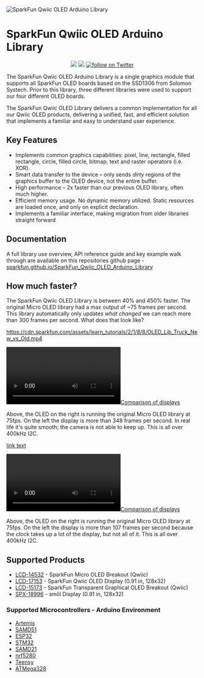 ![SparkFun Qwiic OLED Arduino Library](https://github.com/sparkfun/SparkFun_Qwiic_OLED_Arduino_Library/blob/main/docs/img/OLEDLibBanner.png "SparkFun Qwiic OLED Arduino Library")

# SparkFun Qwiic OLED Arduino Library
<p align="center">
	<a href="https://github.com/sparkfun/SparkFun_Qwiic_OLED_Arduino_Library/issues" alt="Issues">
		<img src="https://img.shields.io/github/issues/sparkfun/SparkFun_Qwiic_OLED_Arduino_Library.svg" /></a>
	<a href="https://github.com/sparkfun/SparkFun_Qwiic_OLED_Arduino_Library/blob/master/LICENSE" alt="License">
		<img src="https://img.shields.io/badge/license-MIT-blue.svg" /></a>
	<a href="https://twitter.com/intent/follow?screen_name=sparkfun">
        	<img src="https://img.shields.io/twitter/follow/sparkfun.svg?style=social&logo=twitter"
           	 alt="follow on Twitter"></a>
	
</p>
The SparkFun Qwiic OLED Arduino Library is a single graphics module that supports all SparkFun OLED boards based on the SSD1306 from Solomon Systech. Prior to this library, three different libraries were used to support our four different OLED boards. 

The SparkFun Qwiic OLED Library delivers a common implementation for all our Qwiic OLED products, delivering a unified, fast, and efficient solution that implements a familiar and easy to understand user experience.

## Key Features
*	Implements common graphics capabilities: pixel, line, rectangle, filled rectangle, circle, filled circle, bitmap, text and raster operators (i.e. XOR).
* Smart data transfer to the device – only sends _dirty_ regions of the graphics buffer to the OLED device, not the entire buffer. 
* High performance – 2x faster than our previous OLED library, often much higher. 
* Efficient memory usage. No dynamic memory utilized. Static resources are loaded once, and only on explicit declaration. 
* Implements a familiar interface, making migration from older libraries straight forward

## Documentation
A full library use overview, API reference guide and key example walk through are available on this repositories github page - [sparkfun.github.io/SparkFun_Qwiic_OLED_Arduino_Library](https://sparkfun.github.io/SparkFun_Qwiic_OLED_Arduino_Library/)

## How much faster?

The SparkFun Qwiic OLED Library is between 40% and 450% faster. The original Micro OLED library had a max output of ~75 frames per second. This library automatically only updates *what changed* we can reach more than 300 frames per second. What does that look like? 

https://cdn.sparkfun.com/assets/learn_tutorials/2/1/8/8/OLED_Lib_Truck_New_vs_Old.mp4

[![Comparison of displays](https://cdn.sparkfun.com/assets/learn_tutorials/2/1/8/8/OLED_Lib_Truck_New_vs_Old.mp4)](https://cdn.sparkfun.com/assets/learn_tutorials/2/1/8/8/OLED_Lib_Truck_New_vs_Old.mp4)

Above, the OLED on the right is running the original Micro OLED library at 75fps. On the left the display is more than 348 frames per second. In real life it's quite smooth; the camera is not able to keep up. This is all over 400kHz I2C.

[link text](https://cdn.sparkfun.com/assets/learn_tutorials/2/1/8/8/OLED_Lib_Clock_New_vs_Old.mp4)

[![Comparison of displays](https://cdn.sparkfun.com/assets/learn_tutorials/2/1/8/8/OLED_Lib_Clock_New_vs_Old.mp4)](https://cdn.sparkfun.com/assets/learn_tutorials/2/1/8/8/OLED_Lib_Clock_New_vs_Old.mp4)

Above, the OLED on the right is running the original Micro OLED library at 75fps. On the left the display is more than 107 frames per second because the clock takes up a lot of the display, but not all of it. This is all over 400kHz I2C.

## Supported Products

* [LCD-14532](https://www.sparkfun.com/products/14532) - SparkFun Micro OLED Breakout (Qwiic)
* [LCD-17153](https://www.sparkfun.com/products/17153) - SparkFun Qwiic OLED Display (0.91 in, 128x32)
* [LCD-15173](https://www.sparkfun.com/products/15173) - SparkFun Transparent Graphical OLED Breakout (Qwiic) 
* [SPX-18996](https://www.sparkfun.com/products/18996) - smôl Display (0.91 in, 128x32) 

### Supported Microcontrollers - Arduino Environment

* [Artemis](https://www.sparkfun.com/products/15574)
* [SAMD51](https://www.sparkfun.com/products/14713)
* [ESP32](https://www.sparkfun.com/products/15663)
* [STM32](https://www.sparkfun.com/products/17712)
* [SAMD21](https://www.sparkfun.com/products/14812)
* [nrf5280](https://www.sparkfun.com/products/15025)
* [Teensy](https://www.sparkfun.com/products/16402)
* [ATMega328](https://www.sparkfun.com/products/18158)
